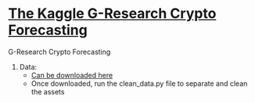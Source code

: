 # [The Kaggle G-Research Crypto Forecasting](https://www.kaggle.com/c/g-research-crypto-forecasting)
G-Research Crypto Forecasting

1. Data:
    - [Can be downloaded here ](https://www.kaggle.com/c/g-research-crypto-forecasting/data)
    - Once downloaded, run the clean_data.py file to separate and clean the assets